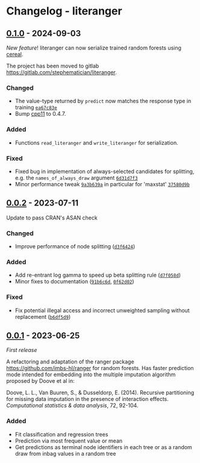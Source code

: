 # Changelog - literanger

## [0.1.0](https://gitlab.com/stephematician/literanger/-/tags/v0.1.0) - 2024-09-03

_New feature_! literanger can now serialize trained random forests using
[cereal](https://uscilab.github.io/cereal/).

The project has been moved to gitlab <https://gitlab.com/stephematician/literanger>.

### Changed

-   The value-type returned by `predict` now matches the response type in
    training [`ea67c83e`](https://gitlab.com/stephematician/literanger/-/commit/ea67c83e)
-   Bump [cpp11](https://cpp11.r-lib.org/) to 0.4.7.

### Added

-   Functions `read_literanger` and `write_literanger` for serialization.

### Fixed

-   Fixed bug in implementation of always-selected candidates for splitting,
    e.g. the `names_of_always_draw` argument [`6d31d7f3`](https://gitlab.com/stephematician/literanger/-/commit/6d31d7f3)
-   Minor performance tweak [`9a3b639a`](https://gitlab.com/stephematician/literanger/-/commit/9a3b639a)
    in particular for 'maxstat' [`37580d9b`](https://gitlab.com/stephematician/literanger/-/commit/37580d9b)


## [0.0.2](https://gitlab.com/stephematician/literanger/-/tags/v0.0.2) - 2023-07-11

Update to pass CRAN's ASAN check

### Changed

-   Improve performance of node splitting ([`d3f6424`](https://gitlab.com/stephematician/literanger/-/commit/d3f64245))

### Added

-   Add re-entrant log gamma to speed up beta splitting rule
    ([`d7f058d`](https://gitlab.com/stephematician/literanger/-/commit/d7f058dd))
-   Minor fixes to documentation ([`91b6c6d`](https://gitlab.com/stephematician/literanger/-/commit/91b6c6d),
    [`0f62d02`](https://gitlab.com/stephematician/literanger/-/commit/0f62d027))

### Fixed

-   Fix potential illegal access and incorrect unweighted sampling without
    replacement ([`b6df5d9`](https://gitlab.com/stephematician/literanger/-/commit/b6df5d9))


## [0.0.1](https://gitlab.com/stephematician/literanger/-/tags/v0.0.1) - 2023-06-25

_First release_

A refactoring and adaptation of the ranger package
<https://github.com/imbs-hl/ranger> for random forests. Has faster prediction
mode intended for embedding into the multiple imputation algorithm proposed by
Doove et al in:

Doove, L. L., Van Buuren, S., & Dusseldorp, E. (2014). Recursive partitioning
for missing data imputation in the presence of interaction effects.
_Computational statistics & data analysis_, 72, 92-104.

### Added

-   Fit classification and regression trees
-   Prediction via most frequent value or mean
-   Get predictions as terminal node identifiers in each tree or as a random
    draw from inbag values in a random tree

